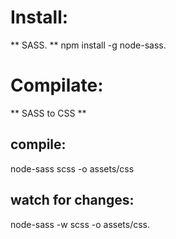 # Install:
** SASS. **
npm install -g node-sass.

# Compilate:
** SASS to CSS **

## compile:
node-sass scss -o assets/css 

## watch for changes:
node-sass -w scss -o assets/css.
